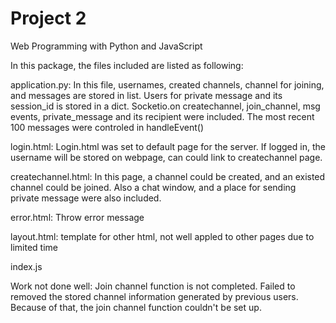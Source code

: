# Project 2

Web Programming with Python and JavaScript

In this package, the files included are listed as following:

application.py: In this file, usernames, created channels, channel for joining, and messages are stored in list.
Users for private message and its session_id is stored in a dict.
Socketio.on createchannel, join_channel, msg events, private_message and its recipient were included.
The most recent 100 messages were controled in handleEvent()

login.html: Login.html was set to default page for the server. If logged in, the username will be stored on webpage,
can could link to createchannel page.

createchannel.html: In this page, a channel could be created, and an existed channel could be joined. Also a chat window, 
and a place for sending private message were also included.

error.html: Throw error message

layout.html: template for other html, not well appled to other pages due to limited time

index.js


Work not done well:
Join channel function is not completed. Failed to removed the stored channel information generated by previous users. Because of that,
the join channel function couldn't be set up.



